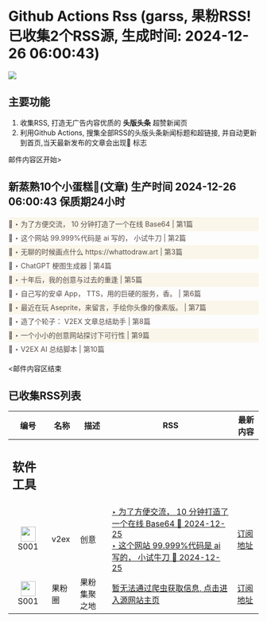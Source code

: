 # Github Actions Rss (garss, 果粉RSS! 已收集2个RSS源, 生成时间: 2024-12-26 06:00:43)

![](https://cdn.jsdelivr.net/gh/xinkeji/garss/_media/ga-rss.png)



## 主要功能
1. 收集RSS, 打造无广告内容优质的 **头版头条** 超赞新闻页
2. 利用Github Actions, 搜集全部RSS的头版头条新闻标题和超链接, 并自动更新到首页,当天最新发布的文章会出现🌈 标志

邮件内容区开始>
<h2>新蒸熟10个小蛋糕🍰(文章) 生产时间 2024-12-26 06:00:43 保质期24小时</h2>

<div style='line-height:3;background-color:#FAF6EA;' ><a href='https://www.v2ex.com/t/1100297#reply12' style="line-height:2;text-decoration:none;display:block;color:#584D49;">🌈 ‣ 为了方便交流， 10 分钟打造了一个在线 Base64 | 第1篇</a></div><div style='line-height:3;' ><a href='https://www.v2ex.com/t/1100318#reply3' style="line-height:2;text-decoration:none;display:block;color:#584D49;">🌈 ‣ 这个网站 99.999%代码是 ai 写的， 小试牛刀 | 第2篇</a></div><div style='line-height:3;background-color:#FAF6EA;' ><a href='https://www.v2ex.com/t/1100303#reply0' style="line-height:2;text-decoration:none;display:block;color:#584D49;">🌈 ‣ 无聊的时候画点什么 https://whattodraw.art | 第3篇</a></div><div style='line-height:3;' ><a href='https://www.v2ex.com/t/1100271#reply0' style="line-height:2;text-decoration:none;display:block;color:#584D49;">🌈 ‣ ChatGPT 梗图生成器 | 第4篇</a></div><div style='line-height:3;background-color:#FAF6EA;' ><a href='https://www.v2ex.com/t/1100253#reply3' style="line-height:2;text-decoration:none;display:block;color:#584D49;">🌈 ‣ 十年后，我的创意与过去的重逢 | 第5篇</a></div><div style='line-height:3;' ><a href='https://www.v2ex.com/t/1100210#reply2' style="line-height:2;text-decoration:none;display:block;color:#584D49;">🌈 ‣ 自己写的安卓 App， TTS，用的巨硬的服务，香。 | 第6篇</a></div><div style='line-height:3;background-color:#FAF6EA;' ><a href='https://www.v2ex.com/t/1100185#reply3' style="line-height:2;text-decoration:none;display:block;color:#584D49;">🌈 ‣ 最近在玩 Aseprite，来留言，手绘你头像的像素版。 | 第7篇</a></div><div style='line-height:3;' ><a href='https://www.v2ex.com/t/1100166#reply8' style="line-height:2;text-decoration:none;display:block;color:#584D49;">🌈 ‣ 造了个轮子： V2EX 文章总结助手 | 第8篇</a></div><div style='line-height:3;background-color:#FAF6EA;' ><a href='https://www.v2ex.com/t/1100155#reply4' style="line-height:2;text-decoration:none;display:block;color:#584D49;">🌈 ‣ 一个小小的创意网站探讨下可行性 | 第9篇</a></div><div style='line-height:3;' ><a href='https://www.v2ex.com/t/1100239#reply0' style="line-height:2;text-decoration:none;display:block;color:#584D49;">🌈 ‣ V2EX AI 总结脚本 | 第10篇</a></div>

<邮件内容区结束

## 已收集RSS列表

| 编号 | 名称 | 描述 | RSS | 最新内容 |
| --- | --- | --- | --- | --- |
| <h2 id="软件工具">软件工具</h2> |  |   |  |  |
| <div id="S001" style="text-align: center;"><img src="https://cdn.jsdelivr.net/gh/zhaoolee/garss/_media/favicon/S001.png" width="30px" style="width:30px;height: auto;"/><br><span>S001</span></div> | v2ex | 创意 | [‣ 为了方便交流， 10 分钟打造了一个在线 Base64 🌈 2024-12-25](https://www.v2ex.com/t/1100297#reply12)<br/>[‣ 这个网站 99.999%代码是 ai 写的， 小试牛刀 🌈 2024-12-25](https://www.v2ex.com/t/1100318#reply3) | [订阅地址](https://www.v2ex.com/feed/tab/creative.xml) |
| <div id="S001" style="text-align: center;"><img src="https://cdn.jsdelivr.net/gh/zhaoolee/garss/_media/favicon/S001.png" width="30px" style="width:30px;height: auto;"/><br><span>S001</span></div> | 果粉圈 | 果粉集聚之地 | [暂无法通过爬虫获取信息, 点击进入源网站主页](https://g0f.cn) | [订阅地址](https://g0f.cn/rss.xml) |



